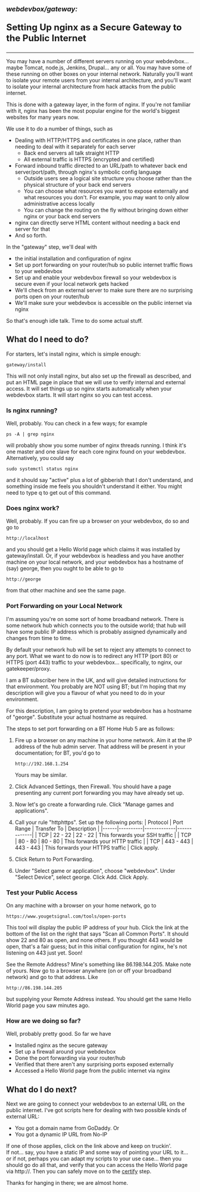 <p style="font-size: large; font-weight: bold; font-style: italic">
  webdevbox/gateway:
</p>
<p style="font-size: x-large; font-weight: bold">
  Setting Up nginx as a Secure Gateway to the Public Internet
</p>

--------

You may have a number of different servers running on your webdevbox...
maybe Tomcat, node.js, Jenkins, Drupal... any or all.  You may have 
some of these running on other boxes on your internal network.  Naturally
you'll want to isolate your remote users from your internal architecture,
and you'll want to isolate your internal architecture from hack attacks
from the public internet.

This is done with a gateway layer, in the form of nginx.  If you're not
familiar with it, nginx has been the most popular engine for the world's biggest
websites for many years now. 

We use it to do a number of things, such as
 -  Dealing with HTTP/HTTPS and certificates in one place, rather than
    needing to deal with it separately for each server
     -  Back end servers all talk straight HTTP
     -  All external traffic is HTTPS (encrypted and certified)
 -  Forward inbound traffic directed to an URL/path to whatever 
    back end server/port/path, through nginx's symbolic config 
    language
     -  Outside users see a logical site structure you choose rather than
        the physical structure of your back end servers
     -  You can choose what resources you want to expose 
        externally and what resources you don't.  For example,
        you may want to only allow administrative access 
        locally
     -  You can change the routing on the fly without bringing
        down either nginx or your back end servers
 -  nginx can directly serve HTML content without needing a 
    back end server for that
 -  And so forth.

In the "gateway" step, we'll deal with 
 -  the initial installation and configuration of nginx
 -  Set up port forwarding on your router/hub so public internet 
    traffic flows to your webdevbox
 -  Set up and enable your webdevbox firewall so your webdevbox
    is secure even if your local network gets hacked
 -  We'll check from an external server to make sure there are
    no surprising ports open on your router/hub
 -  We'll make sure your webdevbox is accessible on the public
    internet via nginx

So that's enough idle talk.  Time to do some actual stuff.


<h2>What do I need to do?</h2>

For starters, let's install nginx, which is simple enough:

    gateway/install

This will not only install nginx, but also set up the firewall as described, and put an HTML page in place that
we will use to verify internal and external access.  It will set things up so nginx starts automatically when
your webdevbox starts.  It will start nginx so you can test access.


<h3>Is nginx running?</h3>

Well, probably.  You can check in a few ways;  for example

    ps -A | grep nginx

will probably show you some number of nginx threads running.  I think it's one master and one slave for each core nginx found on your webdevbox.  Alternatively, you could say

    sudo systemctl status nginx

and it should say "active" plus a lot of gibberish that I don't understand, and something inside me feels you shouldn't understand it either.  You might need to type q to get out of this command.


<h3>Does nginx work?</h3>

Well, probably.  If you can fire up a browser on your webdevbox, do so and go to

    http://localhost

and you should get a Hello World page which claims it was installed by gateway/install.  Or, if your 
webdevbox is headless and you have another machine on your local network, and your webdevbox has a
hostname of (say) george, then you ought to be able to go to 

    http://george

from that other machine and see the same page.


<h3>Port Forwarding on your Local Network</h3>

I'm assuming you're on some sort of home broadband network.
There is some network hub which connects you to the outside
world;  that hub will have some public IP address which is
probably assigned dynamically and changes from time to time.

By default your network hub will be set to reject any attempts
to connect to any port.  What we want to do now is to redirect
any HTTP (port 80) or HTTPS (port 443) traffic to your
webdevbox... specifically, to nginx, our gatekeeper/proxy.

I am a BT subscriber here in the UK, and will give detailed
instructions for that environment.  You probably are NOT using
BT;  but I'm hoping that my description will give you a 
flavour of what you need to do in your environment.

For this description, I am going to pretend your webdevbox has
a hostname of "george".  Substitute your actual hostname as 
required.

The steps to set port forwarding on a BT Home Hub 5 are as follows:
 1.  Fire up a browser on any machine in your home network.  Aim
     it at the IP address of the hub admin server.  That address
     will be present in your documentation;  for BT, you'd go to
  
         http://192.168.1.254

     Yours may be similar.
 2.  Click Advanced Settings, then Firewall.  You should have
     a page presenting any current port forwarding you may have
     already set up.
 3.  Now let's go create a forwarding rule.  Click "Manage games
     and applications".
 4.  Call your rule "httphttps".  Set up the following ports:
| Protocol | Port Range | Transfer To | Description |
|------|----------|-------------|-------------|
| TCP  | 22 - 22    | 22 - 22       | This forwards your SSH traffic |
| TCP  | 80 - 80    | 80 - 80       | This forwards your HTTP traffic |
| TCP  | 443 - 443  | 443 - 443     | This forwards your HTTPS traffic |
     Click apply.
 5.  Click Return to Port Forwarding.
 6.  Under "Select game or application", choose "webdevbox".  Under 
     "Select Device", select george.  Click Add.  Click Apply.

<h3>Test your Public Access</h3>

On any machine with a browser on your home network, go to

    https://www.yougetsignal.com/tools/open-ports

This tool will display the public IP address of your hub.  Click the
link at the bottom of the list on the right that says "Scan all 
Common Ports".  It should show 22 and 80 as open, and none others.
If you thought 443 would be open, that's a fair guess;  but in this
initial configuration for nginx, he's not listening on 443 just yet.
Soon!

See the Remote Address?  Mine's something like 86.198.144.205.  Make
note of yours.  Now go to a browser anywhere (on or off your
broadband network) and go to that address.  Like

    http://86.198.144.205

but supplying your Remote Address instead.  You should get the
same Hello World page you saw minutes ago.


<h3>How are we doing so far?</h3>

Well, probably pretty good.  So far we have
 -  Installed nginx as the secure gateway
 -  Set up a firewall around your webdevbox
 -  Done the port forwarding via your router/hub
 -  Verified that there aren't any surprising ports exposed externally
 -  Accessed a Hello World page from the public internet via nginx


<h2>What do I do next?</h2>

Next we are going to connect your webdevbox to an external URL 
on the public internet.  I've got scripts here for dealing with
two possible kinds of external URL:
 -  You got a domain name from GoDaddy.  Or
 -  You got a dynamic IP URL from No-IP

If one of those applies, click on the link above and keep on truckin'.  
If not... say, you have a static IP and some way of pointing your URL to it...
or if not, perhaps you can adapt my scripts to your use case... then you
should go do all that, and verify that you can access the Hello World page
via http://<your url>.  Then you can safely move on to the 
[certify](../certify/README.md) step.

Thanks for hanging in there;  we are almost home.

